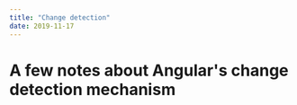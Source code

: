 ```yaml
---
title: "Change detection"
date: 2019-11-17
---
```


# A few notes about Angular's change detection mechanism


